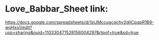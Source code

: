 # Love_Babbar_Sheet link:
https://docs.google.com/spreadsheets/d/1ziJMccugcqchy2djlCpqpR1B9-woHxs1/edit?usp=sharing&ouid=110330471528156004297&rtpof=true&sd=true
